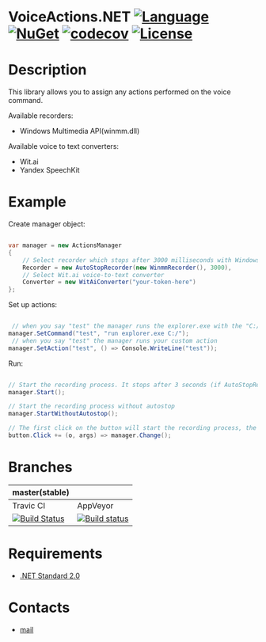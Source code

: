 # VoiceActions.NET [![Language](https://img.shields.io/badge/language-C%23-blue.svg?style=flat-square)](https://github.com/HavenDV/VoiceActions.NET/search?l=C%23&o=desc&s=&type=Code) [![NuGet](https://img.shields.io/nuget/v/VoiceActions.NET.svg?style=flat)](https://www.nuget.org/packages/VoiceActions.NET) [![codecov](https://codecov.io/gh/HavenDV/VoiceActions.NET/branch/master/graph/badge.svg)](https://codecov.io/gh/HavenDV/VoiceActions.NET) [![License](https://img.shields.io/github/license/HavenDV/VoiceActions.NET.svg?label=License&maxAge=86400)](LICENSE.md)

# Description
This library allows you to assign any actions performed on the voice command.

Available recorders:
+ Windows Multimedia API(winmm.dll)

Available voice to text converters:
+ Wit.ai
+ Yandex SpeechKit

# Example

Create manager object:

```cs

var manager = new ActionsManager
{
    // Select recorder which stops after 3000 milliseconds with Windows Multimedia API base recorder
    Recorder = new AutoStopRecorder(new WinmmRecorder(), 3000),
    // Select Wit.ai voice-to-text converter
    Converter = new WitAiConverter("your-token-here")
};

 ```

Set up actions:

```cs

 // when you say "test" the manager runs the explorer.exe with the "C:/" base folder
manager.SetCommand("test", "run explorer.exe C:/");
 // when you say "test" the manager runs your custom action
manager.SetAction("test", () => Console.WriteLine("test"));

 ```

Run:

```cs

// Start the recording process. It stops after 3 seconds (if AutoStopRecorder is selected from the example)
manager.Start();

// Start the recording process without autostop
manager.StartWithoutAutostop();

// The first click on the button will start the recording process, the second will leave the recording process and start the action
button.Click += (o, args) => manager.Change(); 

 ```

# Branches

| master(stable) |               |
|----------------|---------------|
|    Travic CI   |    AppVeyor   |  
| [![Build Status](https://api.travis-ci.org/HavenDV/VoiceActions.NET.svg?branch=master)](https://travis-ci.org/HavenDV/VoiceActions.NET) | [![Build status](https://ci.appveyor.com/api/projects/status/6d1qhja444di11pt/branch/master?svg=true)](https://ci.appveyor.com/project/HavenDV/voiceactions-net/branch/master) |

# Requirements
+ [.NET Standard 2.0](https://github.com/dotnet/standard/blob/master/docs/versions/netstandard2.0.md)

# Contacts
* [mail](mailto:havendv@gmail.com)
